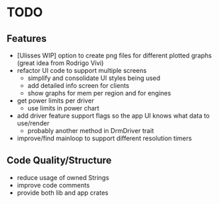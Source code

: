 TODO
====

Features
--------

* [Ulisses WIP] option to create png files for different plotted graphs (great idea from Rodrigo Vivi)
* refactor UI code to support multiple screens
  * simplify and consolidate UI styles being used
  * add detailed info screen for clients
  * show graphs for mem per region and for engines
* get power limits per driver
  * use limits in power chart
* add driver feature support flags so the app UI knows what data to use/render
  * probably another method in DrmDriver trait
* improve/find mainloop to support different resolution timers

Code Quality/Structure
----------------------

* reduce usage of owned Strings
* improve code comments
* provide both lib and app crates
